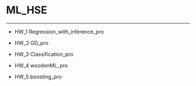 # ML_HSE
***
* HW_1 Regression_with_inference_pro

* HW_2 GD_pro

* HW_3 Classification_pro

* HW_4 woodenML_pro

* HW_5 boosting_pro
